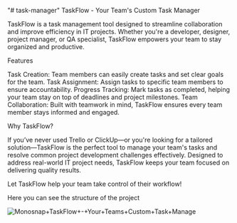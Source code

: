 "# task-manager" 
TaskFlow - Your Team's Custom Task Manager

TaskFlow is a task management tool designed to streamline collaboration and improve efficiency in IT projects. Whether you're a developer, designer, project manager, or QA specialist, TaskFlow empowers your team to stay organized and productive.

Features

Task Creation: Team members can easily create tasks and set clear goals for the team.
Task Assignment: Assign tasks to specific team members to ensure accountability.
Progress Tracking: Mark tasks as completed, helping your team stay on top of deadlines and project milestones.
Team Collaboration: Built with teamwork in mind, TaskFlow ensures every team member stays informed and engaged.

Why TaskFlow?

If you’ve never used Trello or ClickUp—or you're looking for a tailored solution—TaskFlow is the perfect tool to manage your team's tasks and resolve common project development challenges effectively. Designed to address real-world IT project needs, TaskFlow keeps your team focused on delivering quality results.

Let TaskFlow help your team take control of their workflow!

Here you can see the structure of the project


![Monosnap+TaskFlow+-+Your+Teams+Custom+Task+Manage](https://github.com/user-attachments/assets/d0195f30-f33a-43c7-a8ba-5e0aeb92f837)
